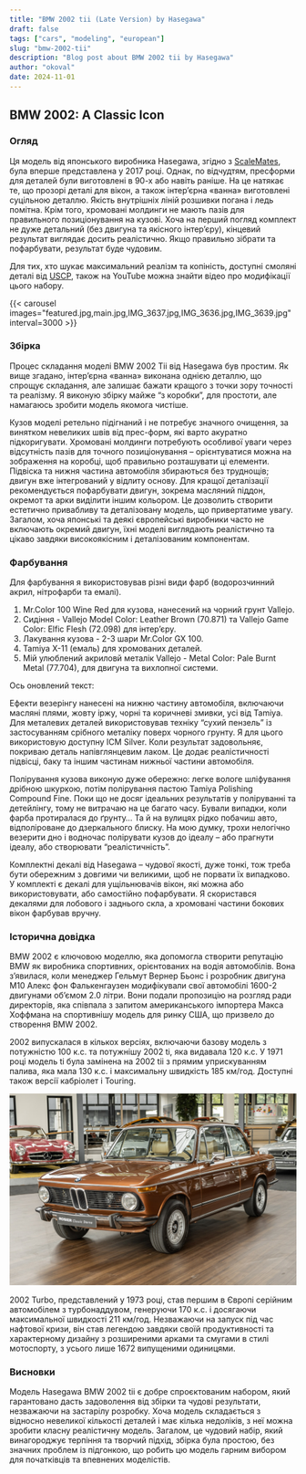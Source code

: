 ```yaml
---
title: "BMW 2002 tii (Late Version) by Hasegawa"
draft: false
tags: ["cars", "modeling", "european"]
slug: "bmw-2002-tii"
description: "Blog post about BMW 2002 tii by Hasegawa"
author: "okoval"
date: 2024-11-01
---
```

## BMW 2002: A Classic Icon

### Огляд 

Ця модель від японського виробника Hasegawa, згідно з [ScaleMates](https://www.scalemates.com/kits/hasegawa-21123-bmw-2002-tii--1076548), була вперше представлена у 2017 році. Однак, по відчудтям, пресформи для деталей були виготовлені в 90-х або навіть раніше. На це натякає те, що прозорі деталі для вікон, а також інтер’єрна «ванна» виготовлені суцільною деталлю. Якість внутрішніх ліній розшивки погана і ледь помітна. Крім того, хромовані молдинги не мають пазів для правильного позиціонування на кузові. Хоча на перший погляд комплект не дуже детальний (без двигуна та якісного інтерʼєру), кінцевий результат виглядає досить реалістично. Якщо правильно зібрати та пофарбувати, результат буде чудовим.

Для тих, хто шукає максимальний реалізм та копіність, доступні смоляні деталі від [USCP](https://uscp-ua.com/index.php?route=product/search&search=bmw%202002), також на YouTube можна знайти відео про модифікації цього набору.

{{< carousel images="featured.jpg,main.jpg,IMG_3637.jpg,IMG_3636.jpg,IMG_3639.jpg" interval=3000 >}}

### Збірка

Процес складання моделі BMW 2002 Tii від Hasegawa був простим. Як вище згадано, інтер’єрна «ванна» виконана однією деталлю, що спрощує складання, але залишає бажати кращого з точки зору точності та реалізму. Я виконую збірку майже “з коробки”, для простоти, але намагаюсь зробити модель якомога чистіше.

Кузов моделі ретельно підігнаний і не потребує значного очищення, за винятком невеликих швів від прес-форм, які варто акуратно підкоригувати. Хромовані молдинги потребують особливої уваги через відсутність пазів для точного позиціонування – орієнтуватися можна на зображення на коробці, щоб правильно розташувати ці елементи. Підвіска та нижня частина автомобіля збираються без труднощів; двигун вже інтегрований у відлиту основу. Для кращої деталізації рекомендується пофарбувати двигун, зокрема масляний піддон, окремот та арки виділити іншим кольором. Це дозволить створити естетично привабливу та деталізовану модель, що привертатиме увагу. Загалом, хоча японські та деякі європейські виробники часто не включають окремий двигун, їхні моделі виглядають реалістично та цікаво завдяки високоякісним і деталізованим компонентам.

### Фарбування

Для фарбування я використовував різні види фарб (водорозчинний акрил, нітрофарби та емалі).
1. Mr.Color 100 Wine Red для кузова, нанесений на чорний грунт Vallejo. 
2. Сидіння - Vallejo Model Color: Leather Brown (70.871) та Vallejo Game Color: Elfic Flesh (72.098) для інтер’єру. 
3. Лакування кузова - 2-3 шари Mr.Color GX 100. 
4. Tamiya X-11 (емаль) для хромованих деталей.
5. Мій улюблений акриловй металік Vallejo - Metal Color: Pale Burnt Metal (77.704), для двигуна та вихлопної системи.

Ось оновлений текст:

Ефекти везерінгу нанесені на нижню частину автомобіля, включаючи масляні плями, жовту іржу, чорні та коричневі змивки, усі від Tamiya. Для металевих деталей використовував техніку “сухий пензель” із застосуванням срібного металіку поверх чорного грунту. Я для цього використовую доступну ICM Silver. Коли результат задовольняє, покриваю деталь напівглянцевим лаком. Це додає реалістичності підвісці, баку та іншим частинам нижньої частини автомобіля.

Полірування кузова виконую дуже обережно: легке вологе шліфування дрібною шкуркою, потім полірування пастою Tamiya Polishing Compound Fine. Поки що не досяг ідеальних результатів у поліруванні та детейлінгу, тому не витрачаю на це багато часу. Бували випадки, коли фарба протиралася до ґрунту… Та й на вулицях рідко побачиш авто, відполіроване до дзеркального блиску. На мою думку, трохи нелогічно везерити дно і водночас полірувати кузов до ідеалу – або прагнути ідеалу, або створювати “реалістичність”.

Комплектні декалі від Hasegawa – чудової якості, дуже тонкі, тож треба бути обережним з довгими чи великими, щоб не порвати їх випадково. У комплекті є декалі для ущільнювачів вікон, які можна або використовувати, або самостійно пофарбувати. Я скористався декалями для лобового і заднього скла, а хромовані частини бокових вікон фарбував вручну.

### Історична довідка

BMW 2002 є ключовою моделлю, яка допомогла створити репутацію BMW як виробника спортивних, орієнтованих на водія автомобілів. Вона з’явилася, коли менеджер Гельмут Вернер Бьонс і розробник двигуна M10 Алекс фон Фалькенгаузен модифікували свої автомобілі 1600-2 двигунами об’ємом 2.0 літри. Вони подали пропозицію на розгляд ради директорів, яка співпала з запитом американського імпортера Макса Хоффмана на спортивнішу модель для ринку США, що призвело до створення BMW 2002.

2002 випускалася в кількох версіях, включаючи базову модель з потужністю 100 к.с. та потужнішу 2002 ti, яка видавала 120 к.с. У 1971 році модель ti була замінена на 2002 tii з прямим уприскуванням палива, яка мала 130 к.с. і максимальну швидкість 185 км/год. Доступні також версії кабріолет і Touring.

![BMW 2002 ROSIER Classic](BMW-2002tii-real.jpg)

2002 Turbo, представлений у 1973 році, став першим в Європі серійним автомобілем з турбонаддувом, генеруючи 170 к.с. і досягаючи максимальної швидкості 211 км/год. Незважаючи на запуск під час нафтової кризи, він став легендою завдяки своїй продуктивності та характерному дизайну з розширеними арками та смугами в стилі мотоспорту, з усього лише 1672 випущеними одиницями.

### Висновки

Модель Hasegawa BMW 2002 tii є добре спроєктованим набором, який гарантовано дасть задоволення від збірки та чудові результати, незважаючи на застарілу розробку. Хоча модель складається з відносно невеликої кількості деталей і має кілька недоліків, з неї можна зробити класну реалістичну модель. Загалом, це чудовий набір, який винагороджує терпіння та творчий підхід, збірка була простою, без значних проблем із підгонкою, що робить цю модель гарним вибором для початківців та впевнених моделістів.


